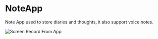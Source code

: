 # NoteApp
Note App used to store diaries and thoughts, it also support voice notes.

![Screen Record From App](https://media.giphy.com/media/JJKIHd8O7XlJHXK6wf/giphy.gif)
